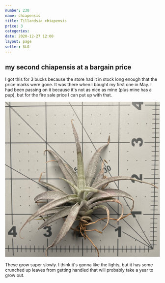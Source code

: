 ```yaml
---
number: 230
name: chiapensis
title: Tillandsia chiapensis
price: 3
categories: 
date: 2020-12-27 12:00
layout: page
seller: SLG
---
```


## my second chiapensis at a bargain price

I got this for 3 bucks because the store had it in stock long enough that the price marks were gone. It was there when I bought my first one in May. I had been passing on it because it's not as nice as mine (plus mine has a pup), but for the fire sale price I can put up with that.

!["Tillandsia chiapensis"](/i/IMG_1539.jpeg "Tillandsia chiapensis")

These grow super slowly. I think it's gonna like the lights, but it has some crunched up leaves from getting handled that will probably take a year to grow out.
